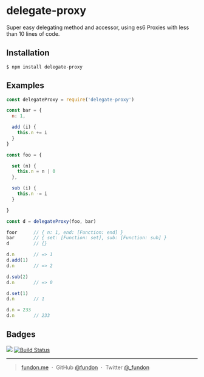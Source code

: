 # delegate-proxy

Super easy delegating method and accessor, using es6 Proxies with less than 10 lines of code.

## Installation

```
$ npm install delegate-proxy
```

## Examples

```js
const delegateProxy = require('delegate-proxy')

const bar = {
  n: 1,

  add (i) {
    this.n += i
  }
}

const foo = {

  set (n) {
    this.n = n | 0
  },

  sub (i) {
    this.n -= i
  }

}

const d = delegateProxy(foo, bar)

foor      // { n: 1, end: [Function: end] }
bar       // { set: [Function: set], sub: [Function: sub] }
d         // {}

d.n       // => 1
d.add(1)
d.n       // => 2

d.sub(2)
d.n       // => 0

d.set(1)
d.n       // 1

d.n = 233
d.n       // 233
```

## Badges

![](https://img.shields.io/badge/license-MIT-blue.svg)
[![Build Status](https://travis-ci.org/fundon/delegate-proxy.svg?branch=master)](https://travis-ci.org/fundon/delegate-proxy)

---

> [fundon.me](https://fundun.me) &nbsp;&middot;&nbsp;
> GitHub [@fundon](https://github.com/fundon) &nbsp;&middot;&nbsp;
> Twitter [@_fundon](https://twitter.com/_fundon)
